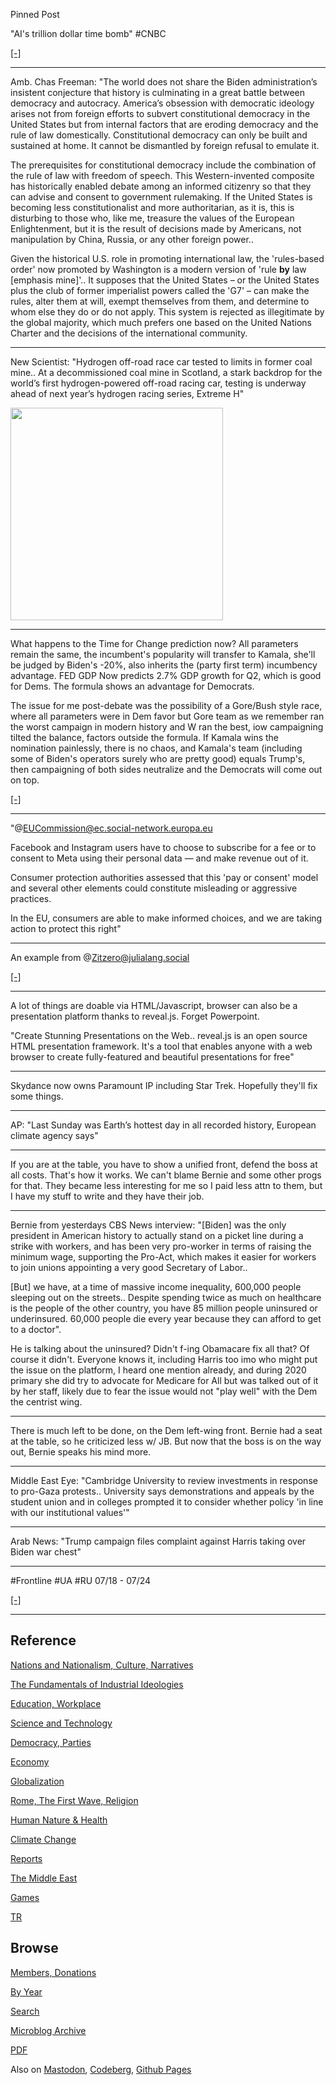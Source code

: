 
Pinned Post

"AI's trillion dollar time bomb" \#CNBC 

[[-]](https://www.youtube.com/embed/dx-tMK7w5g8?start=46&end=499)

---

Amb. Chas Freeman: "The world does not share the Biden administration’s
insistent conjecture that history is culminating in a great battle
between democracy and autocracy. America’s obsession with democratic
ideology arises not from foreign efforts to subvert constitutional
democracy in the United States but from internal factors that are
eroding democracy and the rule of law domestically. Constitutional
democracy can only be built and sustained at home. It cannot be
dismantled by foreign refusal to emulate it.

The prerequisites for constitutional democracy include the combination
of the rule of law with freedom of speech. This Western-invented
composite has historically enabled debate among an informed citizenry
so that they can advise and consent to government rulemaking.  If the
United States is becoming less constitutionalist and more
authoritarian, as it is, this is disturbing to those who, like me,
treasure the values of the European Enlightenment, but it is the
result of decisions made by Americans, not manipulation by China,
Russia, or any other foreign power..

Given the historical U.S. role in promoting international law, the
'rules-based order' now promoted by Washington is a modern version of
'rule **by** law [emphasis mine]'..  It supposes that the United
States – or the United States plus the club of former imperialist
powers called the 'G7' – can make the rules, alter them at will,
exempt themselves from them, and determine to whom else they do or do
not apply.  This system is rejected as illegitimate by the global
majority, which much prefers one based on the United Nations Charter
and the decisions of the international community.

---

New Scientist: "Hydrogen off-road race car tested to limits in former
coal mine.. At a decommissioned coal mine in Scotland, a stark
backdrop for the world’s first hydrogen-powered off-road racing car,
testing is underway ahead of next year’s hydrogen racing series,
Extreme H"

<img width='340' src='https://files.mastodon.social/cache/preview_cards/images/105/472/991/original/7a75d7464fd96471.jpg'/>

---

What happens to the Time for Change prediction now? All parameters
remain the same, the incumbent's popularity will transfer to Kamala,
she'll be judged by Biden's -20%, also inherits the (party first term)
incumbency advantage. FED GDP Now predicts 2.7% GDP growth for Q2,
which is good for Dems. The formula shows an advantage for Democrats.

The issue for me post-debate was the possibility of a Gore/Bush style
race, where all parameters were in Dem favor but Gore team as we
remember ran the worst campaign in modern history and W ran the best,
iow campaigning tilted the balance, factors outside the formula. If
Kamala wins the nomination painlessly, there is no chaos, and Kamala's
team (including some of Biden's operators surely who are pretty good)
equals Trump's, then campaigning of both sides neutralize and the
Democrats will come out on top.

[[-]](0119/2015/04/predicting-presidential-elections.html#2024)

---

"@EUCommission@ec.social-network.europa.eu

Facebook and Instagram users have to choose to subscribe for a fee or
to consent to Meta using their personal data — and make revenue out of
it.

Consumer protection authorities assessed that this 'pay or consent'
model and several other elements could constitute misleading or
aggressive practices.

In the EU, consumers are able to make informed choices, and we are
taking action to protect this right"

---

An example from @Zitzero@julialang.social

[[-]](https://zitzeronion.github.io/Defense_talk/)

---

A lot of things are doable via HTML/Javascript, browser can also
be a presentation platform thanks to reveal.js. Forget Powerpoint.

"Create Stunning Presentations on the Web.. reveal.js is an open
source HTML presentation framework. It's a tool that enables anyone
with a web browser to create fully-featured and beautiful
presentations for free"

---

Skydance now owns Paramount IP including Star Trek. Hopefully they'll
fix some things.

---

AP: "Last Sunday was Earth’s hottest day in all recorded history,
European climate agency says"

---

If you are at the table, you have to show a unified front, defend the
boss at all costs. That's how it works. We can't blame Bernie and some
other progs for that. They became less interesting for me so I paid
less attn to them, but I have my stuff to write and they have their
job.

---

Bernie from yesterdays CBS News interview: "[Biden] was the only
president in American history to actually stand on a picket line
during a strike with workers, and has been very pro-worker in terms of
raising the minimum wage, supporting the Pro-Act, which makes it
easier for workers to join unions appointing a very good Secretary of
Labor..

[But] we have, at a time of massive income inequality, 600,000 people
sleeping out on the streets.. Despite spending twice as much on
healthcare is the people of the other country, you have 85 million
people uninsured or underinsured. 60,000 people die every year because
they can afford to get to a doctor".

He is talking about the uninsured? Didn't f-ing Obamacare fix all
that? Of course it didn't. Everyone knows it, including Harris too imo
who might put the issue on the platform, I heard one mention already,
and during 2020 primary she did try to advocate for Medicare for All
but was talked out of it by her staff, likely due to fear the issue
would not "play well" with the Dem the centrist wing.

---

There is much left to be done, on the Dem left-wing front. Bernie had
a seat at the table, so he criticized less w/ JB. But now that the
boss is on the way out, Bernie speaks his mind more.

---

Middle East Eye: "Cambridge University to review investments in
response to pro-Gaza protests.. University says demonstrations and
appeals by the student union and in colleges prompted it to consider
whether policy 'in line with our institutional values'"

---

Arab News: "Trump campaign files complaint against Harris taking over
Biden war chest"

---

\#Frontline \#UA \#RU 07/18 - 07/24

[[-]](mbl/2024/ukrdata/map28-ext.html)

---

## Reference

[Nations and Nationalism, Culture, Narratives](0119/2013/02/nations-and-nationalism.html)

[The Fundamentals of Industrial Ideologies](0119/2011/04/fundamentals-of-industrial-ideologies.html)

[Education, Workplace](0119/2017/09/education-workplace.html)

[Science and Technology](0119/2018/09/science-technology.html)

[Democracy, Parties](0119/2016/11/democracy.html)

[Economy](2021/01/economy.html)

[Globalization](0119/2018/09/globalization.html)

[Rome, The First Wave, Religion](0119/2017/12/rome.html)

[Human Nature & Health](2020/07/human-nature.html)

[Climate Change](2022/01/climate.html)

[Reports](2021/01/reports.html)

[The Middle East](0119/2019/07/middleeast.html)

[Games](2024/06/games.html)

[TR](../tr/index.html)

## Browse

[Members, Donations](2022/08/members.html)

[By Year](years.html)

[Search](https://muratk5n.github.io/thirdwave/en/search.html)

[Microblog Archive](mbl/index.html)

[PDF](https://www.dropbox.com/scl/fi/8kl0sla1booo83zeb28dn/tw-all.pdf?rlkey=p9r319p8jbzak5du3dasju05y&st=28wknfsp&raw=1)

Also on 
[Mastodon](https://fosstodon.org/@muratk5n),
[Codeberg](https://muratk5n.codeberg.page/en/),
[Github Pages](https://muratk5n.github.io/thirdwave/en/)


